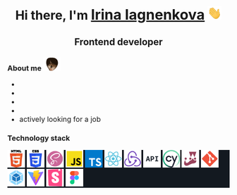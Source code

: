<h1 align="center">Hi there, I'm 
<a href="http://rsskhna.tilda.ws" target="_blank" style="font-size: 32px;">Irina Iagnenkova</a> 
<img src="https://github.com/rsskhna/rsskhna/raw/main/images/Hi.gif" width="32" alt=""/>
</h1>

<h2 align="center" >Frontend developer</h2>


<h3>About me
<img src="https://github.com/rsskhna/rsskhna/raw/main/images/cats.gif" width="40" alt=""/>
</h3>
<ul style="font-size: 16px">
        <li></li>
        <li></li>
        <li></li>
        <li></li>
        <li>actively looking for a job</li>
</ul>

<h3>Technology stack</h3>
<p style="background-color: #131920">
    <img src="https://github.com/rsskhna/rsskhna/raw/main/images/html.svg" alt="" width="40" />
    <img src="https://github.com/rsskhna/rsskhna/raw/main/images/css.svg" alt="" width="40" />
    <img src="https://github.com/rsskhna/rsskhna/raw/main/images/scss.svg" alt="" width="40" />
    <img src="https://github.com/rsskhna/rsskhna/raw/main/images/js.svg" alt="" width="40" />
    <img src="https://github.com/rsskhna/rsskhna/raw/main/images/typescript.svg" alt="" width="40" />
    <img src="https://github.com/rsskhna/rsskhna/raw/main/images/react.svg" alt="" width="40" />
    <img src="https://github.com/rsskhna/rsskhna/raw/main/images/redux.svg" alt="" width="40" />
    <img src="https://github.com/rsskhna/rsskhna/raw/main/images/api.svg" alt="" width="40" />
    <img src="https://github.com/rsskhna/rsskhna/raw/main/images/cypress.svg" alt="" width="40" />
    <img src="https://github.com/rsskhna/rsskhna/raw/main/images/jest.svg" alt="" width="40" />
    <img src="https://github.com/rsskhna/rsskhna/raw/main/images/git.svg" alt="" width="40" />
    <img src="https://github.com/rsskhna/rsskhna/raw/main/images/webpack.svg" alt="" width="40" />
    <img src="https://github.com/rsskhna/rsskhna/raw/main/images/vite.svg" alt="" width="40" />
    <img src="https://github.com/rsskhna/rsskhna/raw/main/images/storybook.svg" alt="" width="40" />
    <img src="https://github.com/rsskhna/rsskhna/raw/main/images/figma.svg" alt="" width="40" />
</p>




